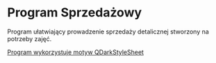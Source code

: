 # Program Sprzedażowy

Program ułatwiający prowadzenie sprzedaży detalicznej stworzony na potrzeby zajęć.

[Program wykorzystuje motyw QDarkStyleSheet](https://github.com/ColinDuquesnoy/QDarkStyleSheet)
